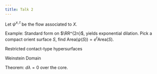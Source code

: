 ```yaml
---
title: Talk 2
---
```




Let $\psi^{x, t}$ be the flow associated to $X$.

Example:
Standard form on $\RR^{2n}$, yields exponential dilation.
Pick a compact orient surface $S$, find $\mathrm{Area}(\psi(S)) = e^t \mathrm{Area}(S)$.

Restricted contact-type hypersurfaces

Weinstein Domain

Theorem:
$d \lambda = 0$ over the core.
